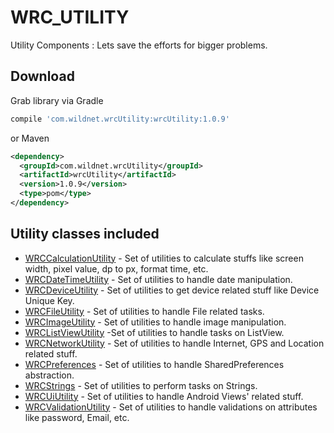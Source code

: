 # WRC_UTILITY
Utility Components : Lets save the efforts for bigger problems.

## Download
Grab library via Gradle
```groovy
compile 'com.wildnet.wrcUtility:wrcUtility:1.0.9'
```
or Maven
```xml
<dependency>
  <groupId>com.wildnet.wrcUtility</groupId>
  <artifactId>wrcUtility</artifactId>
  <version>1.0.9</version>
  <type>pom</type>
</dependency>
```

## Utility classes included

- [WRCCalculationUtility](#WRC_UTILITY) - Set of utilities to calculate stuffs like screen width, pixel value, dp to px, format time, etc.
- [WRCDateTimeUtility](Download) - Set of utilities to handle date manipulation.
- [WRCDeviceUtility](Download) - Set of utilities to get device related stuff like Device Unique Key.
- [WRCFileUtility](Download) - Set of utilities to handle File related tasks.
- [WRCImageUtility](Download) - Set of utilities to handle image manipulation.
- [WRCListViewUtility](Download) -Set of utilities to handle tasks on ListView.
- [WRCNetworkUtility](Download) - Set of utilities to handle Internet, GPS and Location related stuff.
- [WRCPreferences](Download) - Set of utilities to handle SharedPreferences abstraction.
- [WRCStrings](Download) - Set of utilities to perform tasks on Strings.
- [WRCUiUtility](Download) - Set of utilities to handle Android Views' related stuff.
- [WRCValidationUtility](Download) - Set of utilities to handle validations on attributes like password, Email, etc.

